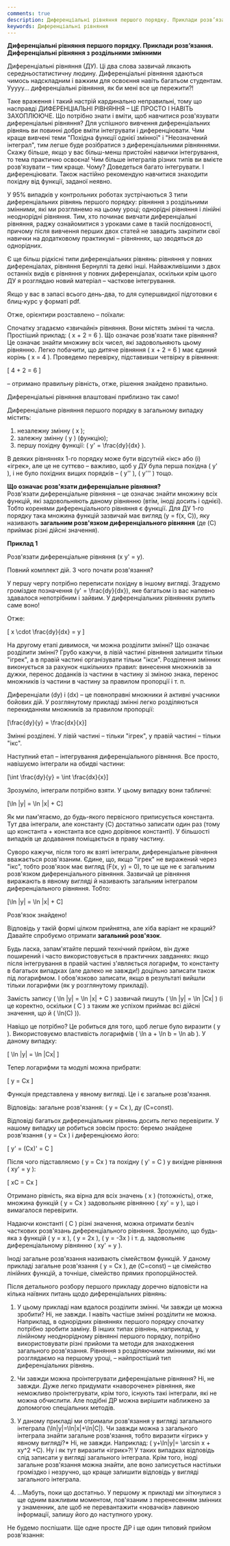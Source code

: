 ```yaml
---
comments: true
description: Диференціальні рівняння першого порядку. Приклади розв’язання. Диференціальні рівняння з роздільними змінними
keywords: Диференціальні рівняння
---
```


**Диференціальні рівняння першого порядку. Приклади розв’язання. Диференціальні рівняння з роздільними змінними**

Диференціальні рівняння (ДУ). Ці два слова зазвичай лякають середньостатистичну людину. Диференціальні рівняння здаються чимось надскладним і важким для освоєння навіть багатьом студентам. Ууууу... диференціальні рівняння, як би мені все це пережити?!

Таке враження і такий настрій кардинально неправильні, тому що насправді ДИФЕРЕНЦІАЛЬНІ РІВНЯННЯ – ЦЕ ПРОСТО І НАВІТЬ ЗАХОПЛЮЮЧЕ. Що потрібно знати і вміти, щоб навчитися розв'язувати диференціальні рівняння? Для успішного вивчення диференціальних рівнянь ви повинні добре вміти інтегрувати і диференціювати. Чим краще вивчені теми "Похідна функції однієї змінної" і "Неозначений інтеграл", тим легше буде розібратися з диференціальними рівняннями. Скажу більше, якщо у вас більш-менш пристойні навички інтегрування, то тема практично освоєна! Чим більше інтегралів різних типів ви вмієте розв'язувати – тим краще. Чому? Доведеться багато інтегрувати. І диференціювати. Також настійно рекомендую навчитися знаходити похідну від функції, заданої неявно.

У 95% випадків у контрольних роботах зустрічаються 3 типи диференціальних рівнянь першого порядку: рівняння з роздільними змінними, які ми розглянемо на цьому уроці; однорідні рівняння і лінійні неоднорідні рівняння. Тим, хто починає вивчати диференціальні рівняння, раджу ознайомитися з уроками саме в такій послідовності, причому після вивчення перших двох статей не завадить закріпити свої навички на додатковому практикумі – рівняннях, що зводяться до однорідних.

Є ще більш рідкісні типи диференціальних рівнянь: рівняння у повних диференціалах, рівняння Бернуллі та деякі інші. Найважливішими з двох останніх видів є рівняння у повних диференціалах, оскільки крім цього ДУ я розглядаю новий матеріал – часткове інтегрування.

Якщо у вас в запасі всього день-два, то для супершвидкої підготовки є блиц-курс у форматі pdf.

Отже, орієнтири розставлено – поїхали:

Спочатку згадаємо «звичайні» рівняння. Вони містять змінні та числа. Простіший приклад: \( x + 2 = 6 \). Що означає розв'язати таке рівняння? Це означає знайти множину всіх чисел, які задовольняють цьому рівнянню. Легко побачити, що дитяче рівняння \( x + 2 = 6 \) має єдиний корінь \( x = 4 \). Проведемо перевірку, підставивши четвірку в рівняння:

\[
4 + 2 = 6
\]

– отримано правильну рівність, отже, рішення знайдено правильно.

Диференціальні рівняння влаштовані приблизно так само!

Диференціальне рівняння першого порядку в загальному випадку містить:
1) незалежну змінну \( x \);
2) залежну змінну \( y \) (функцію);
3) першу похідну функції: \( y' = \frac{dy}{dx} \).

В деяких рівняннях 1-го порядку може бути відсутній «ікс» або (і) «ігрек», але це не суттєво – важливо, щоб у ДУ була перша похідна \( y' \), і не було похідних вищих порядків – \( y'' \), \( y''' \) тощо.

**Що означає розв'язати диференціальне рівняння?**  
Розв'язати диференціальне рівняння – це означає знайти множину всіх функцій, які задовольняють даному рівнянню (втім, іноді досить і однієї). Тобто коренями диференціального рівняння є функції. Для ДУ 1-го порядку така множина функцій зазвичай має вигляд \(y = f(x, C)\), яку називають **загальним розв'язком диференціального рівняння** (де \(C\) приймає різні дійсні значення).

**Приклад 1**

Розв'язати диференціальне рівняння \(x y' = y\).

Повний комплект дій. З чого почати розв'язання?

У першу чергу потрібно переписати похідну в іншому вигляді. Згадуємо громіздке позначення \(y' = \frac{dy}{dx}\), яке багатьом із вас напевно здавалося непотрібним і зайвим. У диференціальних рівняннях рулить саме воно!

Отже:

\[ x \cdot \frac{dy}{dx} = y \]

На другому етапі дивимося, чи можна розділити змінні? Що означає розділити змінні? Грубо кажучи, в лівій частині рівняння залишити тільки "ігрек", а в правій частині організувати тільки "ікси". Розділення змінних виконується за рахунок «шкільних» правил: винесення множників за дужки, перенос доданків із частини в частину зі зміною знака, перенос множників із частини в частину за правилом пропорції і т. п.

Диференціали \(dy\) і \(dx\) – це повноправні множники й активні учасники бойових дій. У розглянутому прикладі змінні легко розділяються перекиданням множників за правилом пропорції:

\[\frac{dy}{y} = \frac{dx}{x}\]

Змінні розділені. У лівій частині – тільки "ігрек", у правій частині – тільки "ікс".

Наступний етап – інтегрування диференціального рівняння. Все просто, навішуємо інтеграли на обидві частини:

\[\int \frac{dy}{y} = \int \frac{dx}{x}\]

Зрозуміло, інтеграли потрібно взяти. У цьому випадку вони табличні:

\[\ln |y| = \ln |x| + C\]

Як ми пам'ятаємо, до будь-якого первісного приписується константа. Тут два інтеграли, але константу \(C\) достатньо записати один раз (тому що константа + константа все одно дорівнює константі). У більшості випадків це додавання поміщається в праву частину.

Суворо кажучи, після того як взяті інтеграли, диференціальне рівняння вважається розв'язаним. Єдине, що, якщо "ігрек" не виражений через "ікс", тобто розв'язок має вигляд \(F(x, y) = 0\), то це ще не є загальним розв'язком диференціального рівняння. Зазвичай це рівняння виражають в явному вигляді й називають загальним інтегралом диференціального рівняння. Тобто:

\[\ln |y| = \ln |x| + C\]

Розв'язок знайдено!

Відповідь у такій формі цілком прийнятна, але хіба варіант не кращий? Давайте спробуємо отримати **загальний розв'язок**.

Будь ласка, запам'ятайте перший технічний прийом, він дуже поширений і часто використовується в практичних завданнях: якщо після інтегрування в правій частині з'являється логарифм, то константу в багатьох випадках (але далеко не завжди!) доцільно записати також під логарифмом. І обов'язково записати, якщо в результаті вийшли тільки логарифми (як у розглянутому прикладі).

Замість запису \( \ln |y| = \ln |x| + C \) зазвичай пишуть \( \ln |y| = \ln |Cx| \) (і це коректно, оскільки \( C \) з таким же успіхом приймає всі дійсні значення, що й \( \ln(C) \)).

Навіщо це потрібно? Це робиться для того, щоб легше було виразити \( y \). Використовуємо властивість логарифмів \( \ln a + \ln b = \ln ab \). У даному випадку:

\[
\ln |y| = \ln |Cx|
\]

Тепер логарифми та модулі можна прибрати:

\[
y = Cx
\]

Функція представлена у явному вигляді. Це і є загальне розв'язання.

Відповідь: загальне розв'язання: \( y = Cx \), ду \(C=const\).

Відповіді багатьох диференціальних рівнянь досить легко перевірити. У нашому випадку це робиться зовсім просто: беремо знайдене розв'язання \( y = Cx \) і диференціюємо його:

\[
y' = (Cx)' = C
\]

Після чого підставляємо \( y = Cx \) та похідну \( y' = C \) у вихідне рівняння \( xy' = y \):

\[
xC = Cx
\]

Отримано рівність, яка вірна для всіх значень \( x \) (тотожність), отже, множина функцій \( y = Cx \) задовольняє рівнянню \( xy' = y \), що і вимагалося перевірити.

Надаючи константі \( C \) різні значення, можна отримати безліч часткових розв'язань диференціального рівняння. Зрозуміло, що будь-яка з функцій \( y = x \), \( y = 2x \), \( y = -3x \) і т. д. задовольняє диференціальному рівнянню \( xy' = y \).

Іноді загальне розв'язання називають сімейством функцій. У даному прикладі загальне розв'язання \( y = Cx \), де \(C=const\) – це сімейство лінійних функцій, а точніше, сімейство прямих пропорційностей.

Після детального розбору першого прикладу доречно відповісти на кілька наївних питань щодо диференціальних рівнянь:

1) У цьому прикладі нам вдалося розділити змінні. Чи завжди це можна зробити?
Ні, не завжди. І навіть частіше змінні розділити не можна. Наприклад, в однорідних рівняннях першого порядку спочатку потрібно зробити заміну. В інших типах рівнянь, наприклад, у лінійному неоднорідному рівнянні першого порядку, потрібно використовувати різні прийоми та методи для знаходження загального розв'язання. Рівняння з розділяючими змінними, які ми розглядаємо на першому уроці, – найпростіший тип диференціальних рівнянь.

2) Чи завжди можна проінтегрувати диференціальне рівняння?
Ні, не завжди. Дуже легко придумати «наворочене» рівняння, яке неможливо проінтегрувати, крім того, існують такі інтеграли, які не можна обчислити. Але подібні ДР можна вирішити наближено за допомогою спеціальних методів.

3) У даному прикладі ми отримали розв'язання у вигляді загального інтеграла \(\ln|y|=\ln|x|+\ln|C|\). Чи завжди можна з загального інтеграла знайти загальне розв'язання, тобто виразити «ігрик» у явному вигляді?*
Ні, не завжди. Наприклад: \( y+\ln|y|= \arcsin x + xy^2 +C\). Ну і як тут виразити «ігрик»?! У таких випадках відповідь слід записати у вигляді загального інтеграла. Крім того, іноді загальне розв'язання можна знайти, але воно записується настільки громіздко і незручно, що краще залишити відповідь у вигляді загального інтеграла.

4) ...Мабуть, поки що достатньо. У першому ж прикладі ми зіткнулися з ще одним важливим моментом, пов'язаним з перенесенням змінних у знаменник, але щоб не перевантажити «новачків» лавиною інформації, залишу його до наступного уроку.

Не будемо поспішати. Ще одне просте ДР і ще один типовий прийом розв'язання: